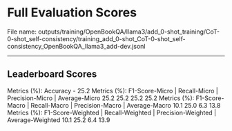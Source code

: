# Full Evaluation Scores

File name: outputs/training/OpenBookQA/llama3/add_0-shot_training/CoT-0-shot_self-consistency/training_add_0-shot_CoT-0-shot_self-consistency_OpenBookQA_llama3_add-dev.jsonl


---

## Leaderboard Scores

Metrics (%): Accuracy - 25.2
Metrics (%): F1-Score-Micro | Recall-Micro | Precision-Micro | Average-Micro
                25.2        25.2          25.2        25.2
Metrics (%): F1-Score-Macro | Recall-Macro | Precision-Macro | Average-Macro
                10.1        25.0          6.3        13.8
Metrics (%): F1-Score-Weighted | Recall-Weighted | Precision-Weighted | Average-Weighted
                10.1        25.2          6.4        13.9
